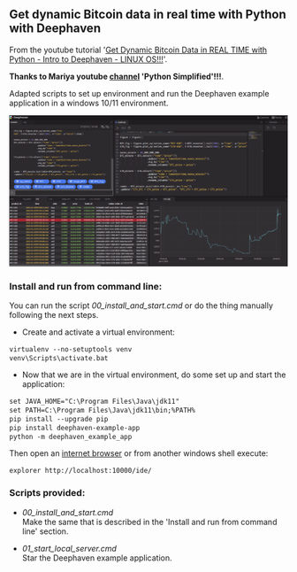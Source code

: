 ## Get dynamic Bitcoin data in real time with Python with Deephaven

From the youtube tutorial '[Get Dynamic Bitcoin Data in REAL TIME with Python - Intro to Deephaven - LINUX OS!!!](https://www.youtube.com/watch?v=wmalqABbkXU)'.  

**Thanks to Mariya youtube [channel](https://www.youtube.com/@PythonSimplified) 'Python Simplified'!!!**.  

Adapted scripts to set up environment and run the Deephaven example application in a windows 10/11 environment.

![deephaven_snap_01](deephaven_snap_01.png "Deephaven example application snapshot")

### Install and run from command line:

You can run the script _00_install_and_start.cmd_ or do the thing manually following the next steps.

* Create and activate a virtual environment:

```
virtualenv --no-setuptools venv
venv\Scripts\activate.bat
```
  
* Now that we are in the virtual environment, do some set up and start the application:  

```
set JAVA_HOME="C:\Program Files\Java\jdk11"
set PATH=C:\Program Files\Java\jdk11\bin;%PATH%
pip install --upgrade pip
pip install deephaven-example-app
python -m deephaven_example_app
```

Then open an [internet browser](http://localhost:10000/ide/) or from another windows shell execute:

```
explorer http://localhost:10000/ide/
```

### Scripts provided:

* _00_install_and_start.cmd_  
	Make the same that is described in the 'Install and run from command line' section.

* _01_start_local_server.cmd_  
	Star the Deephaven example application.
